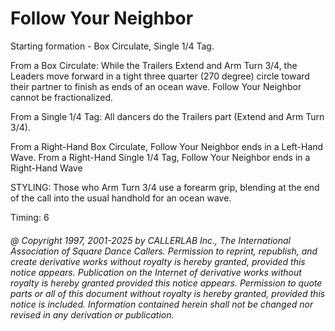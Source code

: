 
# Follow Your Neighbor

Starting formation - Box Circulate, Single 1/4 Tag. 

From a Box Circulate: While the Trailers Extend and Arm Turn 3/4, the Leaders move forward in a tight
three quarter (270 degree) circle toward their partner to finish as ends of an ocean wave. Follow Your
Neighbor cannot be fractionalized.

From a Single 1/4 Tag: All dancers do the Trailers part (Extend and Arm Turn 3/4).

From a Right-Hand Box Circulate, Follow Your Neighbor ends in a Left-Hand Wave. From a Right-Hand
Single 1/4 Tag, Follow Your Neighbor ends in a Right-Hand Wave

STYLING: Those who Arm Turn 3/4 use a forearm grip,
blending at the end of the call into the usual handhold for an ocean wave.

Timing: 6

###### @ Copyright 1997, 2001-2025 by CALLERLAB Inc., The International Association of Square Dance Callers. Permission to reprint, republish, and create derivative works without royalty is hereby granted, provided this notice appears. Publication on the Internet of derivative works without royalty is hereby granted provided this notice appears. Permission to quote parts or all of this document without royalty is hereby granted, provided this notice is included. Information contained herein shall not be changed nor revised in any derivation or publication.
